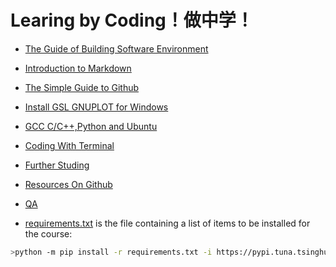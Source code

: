 
# Learing by Coding！做中学！

* [The Guide of  Building Software Environment](./BuildingSoftwareEnvironment.md)

* [Introduction to Markdown](./Introduction2Markdown(Chinese).md) 

* [The Simple Guide to Github](./TheSimpleStepsGithub(Chinese).md) 

* [Install GSL GNUPLOT for Windows](./Installation-GSL-GNUPLOT-Windows(Chinese).md) 

* [GCC C/C++,Python and Ubuntu](./Ubuntu-Python-CPP(Chinese).md) 

* [Coding With Terminal](./CodingWithTerminal.md/)

* [Further Studing](./FurtherStuding.md)

* [Resources On Github](./ResourcesOnGithub.md)

* [QA](./QA.md) 

* [requirements.txt](./requirements.txt) is the file containing a list of items to be installed for the course:

```bash 
>python -m pip install -r requirements.txt -i https://pypi.tuna.tsinghua.edu.cn/simple
```